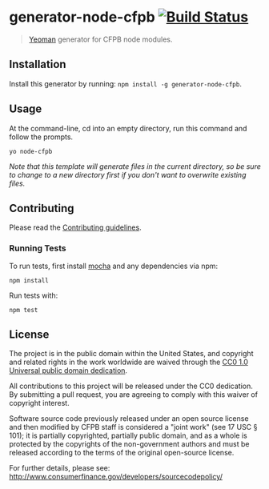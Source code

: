 # generator-node-cfpb [![Build Status](https://secure.travis-ci.org/cfpb/generator-node-cfpb.png?branch=master)](https://travis-ci.org/cfpb/generator-node-cfpb)

> [Yeoman](http://yeoman.io) generator for CFPB node modules.


## Installation

Install this generator by running: `npm install -g generator-node-cfpb`.


## Usage

At the command-line, cd into an empty directory, run this command and follow the prompts.

```
yo node-cfpb
```

_Note that this template will generate files in the current directory, so be sure to change to a new directory first if you don't want to overwrite existing files._

## Contributing

Please read the [Contributing guidelines](CONTRIBUTING.md).

### Running Tests

To run tests, first install [mocha](http://visionmedia.github.io/mocha/) and any dependencies via npm:

```
npm install
```

Run tests with:

```
npm test
```

## License

The project is in the public domain within the United States, and
copyright and related rights in the work worldwide are waived through
the [CC0 1.0 Universal public domain dedication](http://creativecommons.org/publicdomain/zero/1.0/).

All contributions to this project will be released under the CC0
dedication. By submitting a pull request, you are agreeing to comply
with this waiver of copyright interest.

Software source code previously released under an open source license and then modified by CFPB staff is considered a "joint work" (see 17 USC § 101); it is partially copyrighted, partially public domain, and as a whole is protected by the copyrights of the non-government authors and must be released according to the terms of the original open-source license.

For further details, please see: http://www.consumerfinance.gov/developers/sourcecodepolicy/